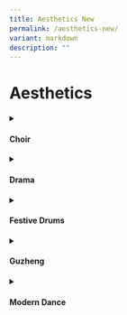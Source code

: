 ```yaml
---
title: Aesthetics New
permalink: /aesthetics-new/
variant: markdown
description: ""
---
```

<h1>Aesthetics</h1>
<details class="isomer-details">
<summary><h4>Choir</h4></summary>
<div data-type="detailsContent" class="isomer-details-content">
With dedicated weekly rehearsals spanning two hours, our choir members, comprising of students from Primary 4 to Primary 6 refine build their vocal techniques and ensemble singing skills across diverse musical genres such as choral, pop, folk, etc. From representing our school at the Singapore Youth Festival Arts Presentation to school events such as the annual prize award ceremony, our choir exemplifies excellence in both performance and musical development.<br><br>
<strong>Competitions taking part in:</strong><br>Singapore Youth Festival Choir Arts Presentation Primary Level<br><br>
<strong>Achievements:</strong><br>Accomplished (year 2024)<br>
<img style="width: 100%" height="auto" width="100%" alt="AGPS Choir having their weekly choir practice in the school’s Music Room." src="/images/CCA/Aesthetics/Choir/AGPS_Choir_having_their_weekly_choir_practice_in_the_school_s_Music_Room.jpg">
AGPS Choir having their weekly choir practice in the school’s Music Room.<br><br>
<img style="width: 100%" height="auto" width="100%" alt="AGPS Choir showcasing their singing skills by performing for parents during the school’s Open House CCA tour" src="/images/CCA/Aesthetics/Choir/AGPS_Choir_showcasing_their_singing_skills_by_performing_for_parents_during_the_school_s_Open_House_CCA_tour.jpg">
AGPS Choir showcasing their singing skills by performing for parents during the school’s Open House CCA tour<br><br>
<img style="width: 100%" height="auto" width="100%" alt="AGPS Choir rehearsing and later performing at the SOTA Concert Hall for the Singapore Youth Festival Arts Presentation." src="/images/CCA/Aesthetics/Choir/AGPS_Choir_rehearsing_and_later_performing_at_the_SOTA_Concert_Hall.jpg">
AGPS Choir rehearsing and later performing at the SOTA Concert Hall for the Singapore Youth Festival Arts Presentation. <br><br><br>
</div>
</details>
<details class="isomer-details">
<summary><h4>Drama</h4></summary>
<div data-type="detailsContent" class="isomer-details-content">
Our weekly training sessions at AGPS Drama Club offer a transformative learning experience for our students, empowering them to reach new heights in stage performances. Through expert guidance and exploration of diverse drama techniques, we nurture budding actors, equipping them with the skills to shine. <br><br>By participating in various school events, our students gain hands-on experience in all aspects of theatre, from the spotlight to behind-the-scenes. Our ultimate goal is to ignite a lifelong passion for theatre and foster confidence in acting and English communication, helping our members grow into creative, expressive, and articulate individuals.<br><br><img style="width: 100%" height="auto" width="100%" alt="Drama Club Performance" src="/images/CCA/Aesthetics/Drama/Drama_Club_1.jpg">
<img style="width: 100%" height="auto" width="100%" alt="Drama Club Performance" src="/images/CCA/Aesthetics/Drama/Drama_Club_2.jpg"><br><br>
</div>
</details>
<details class="isomer-details">
<summary><h4>Festive Drums</h4></summary>
<div data-type="detailsContent" class="isomer-details-content">
Festive Drums CCA was established in 2012. Over the years, the CCA has undergone changes in instructors and members, but what has remained constant is the dedication of its members and teachers. We foster a spirit of cooperation, perseverance, and excellence in students through rigorous rehearsals and performances. The teachers-in-charge and CCA instructors work closely to develop our students to their fullest potential, refining their drumming and performance skills. A festive drummer can anticipate opportunities to perform both within the school and in public, contributing to the community by participating in various events such as the Sengkang West Family Day in 2019 and Arts Outreach @ Seng Kang Community Hospital in 2023. Through our CCA, students also cultivate self-discipline, self-confidence, and a passion for drumming and the performing arts.<br><br><strong>Events taking part in :</strong><br>
Prize Award Ceremony<br><img style="width: 100%" height="auto" width="100%" alt="Chinese New Year Celebration Concert" src="/images/CCA/Aesthetics/Festive%20Drums/Chinese_New_Year_Celebration_Concert.jpg">Chinese New Year Celebration Concert
<table>
<tbody><tr>
<td><img src="/images/CCA/Aesthetics/Festive%20Drums/ASEANS_Delegates_welcome_performance.jpg" style="width:100%">ASEAN Delegates welcome performance.</td>
<td><img src="/images/CCA/Aesthetics/Festive%20Drums/AG15.jpg" style="width:100%">AG15</td>
</tr>
</tbody></table>
<img style="width: 100%" height="auto" width="100%" alt="Arts Outreach @ SKCH" src="/images/CCA/Aesthetics/Festive%20Drums/Arts_Outreach___SKCH.jpg">Arts Outreach @ SKCH
<br><br>
</div>
</details>
<details class="isomer-details">
<summary><h4>Guzheng</h4></summary>
<div data-type="detailsContent" class="isomer-details-content">
The Guzheng Ensemble which started in 2009 continues to remain strong with passionate members. This CCA aims to cultivate students’ interest and passion for the Chinese culture and values through the learning of this traditional Chinese music instrument. Our CCA recruits members who have an interest in learning, regardless of gender and race.
The Guzheng members perform at various events such as Chinese New Year and Prize Award Ceremony. They also participate in the Singapore Youth Festival (SYF) Arts Presentation.<br><br><strong>Competitions taking part in:</strong><br>Singapore Youth Festival<br><br><strong>Achievements:</strong><br>Distinction (year 2024)<br><img style="width: 100%" height="auto" width="100%" alt="VIA 2023 - combined CNY performance for senior citizens at SKCH" src="/images/CCA/Aesthetics/Guzheng/VIA_2023___combined_CNY_performance_for_senior_citizens_at_SKCH.jpg">VIA 2023 - combined CNY performance for senior citizens at SKCH <br><img style="width: 100%" height="auto" width="100%" alt="Prize Award Ceremony 2023 - A group photo after our performance" src="/images/CCA/Aesthetics/Guzheng/Prize_Award_Ceremony_2023____A_group_photo_after_our_performance.jpg">Prize Award Ceremony 2023 - A group photo after our performance <br><img style="width: 100%" height="auto" width="100%" alt="Chinese New Year 2024 – Our Guzheng performers in action" src="/images/CCA/Aesthetics/Guzheng/Chinese_New_Year_2024___Our_Guzheng_performers_in_action.jpg">Chinese New Year 2024 – Our Guzheng performers in action <br><img style="width: 100%" height="auto" width="100%" alt="Singapore Youth Festival 2024 – A memorable Arts Presentation at the Singapore Conference Hall" src="/images/CCA/Aesthetics/Guzheng/Singapore_Youth_Festival_2024___A_memorable_Arts_Presentation_at_the_Singapore_Conference_Hall.jpg">Singapore Youth Festival 2024 – A memorable Arts Presentation at the Singapore Conference Hall<br><img style="width: 100%" height="auto" width="100%" alt="Our P6s at their farewell party! All the best!" src="/images/CCA/Aesthetics/Guzheng/Our_P6s_at_their_farewell_party__All_the_best_.jpg">Our P6s at their farewell party! All the best! <br><br>
</div>
</details>
<details class="isomer-details">
<summary><h4>Modern Dance</h4></summary>
<div data-type="detailsContent" class="isomer-details-content">
The Modern Dance CCA offers aspiring dancers who demonstrate a passion for dancing, the opportunity to nurture their talent in Hip Hop or Contemporary Dance. <br><br>Performances during school events and external events provide our dancers with avenues to showcase their talent and also to share the joy of dancing with the rest of the school.<br><br><strong>Events taking part in :</strong><br>
Year End Prize Award Ceremony<br>
AGPS Open House 16 May<br><br><strong>Achievements:</strong><br>
Singapore Youth Festival 2024 Arts Presentation For Modern Dance (Primary Level), attained Accomplishment<br><br><img style="width: 100%" height="auto" width="100%" alt="We are bonded over our love for dancing!" src="/images/CCA/Aesthetics/Modern%20Dance/We_are_bonded_over_our_love_for_dancing_.jpg">We are bonded over our love for dancing!<br><br><img style="width: 100%" height="auto" width="100%" alt="Our dancers shone brightly on the stage!" src="/images/CCA/Aesthetics/Modern%20Dance/Our_dancers_shone_brightly_on_the_stage_.jpg">Our dancers shone brightly on the stage!<br><br><img style="width: 100%" height="auto" width="100%" alt="Title of our SYF performance is Unity in Diversity." src="/images/CCA/Aesthetics/Modern%20Dance/Title_of_our_SYF_performance_is_Unity_in_Diversity.jpg">Title of our SYF performance is Unity in Diversity.<br><br><br>
</div>
</details>
<p></p>